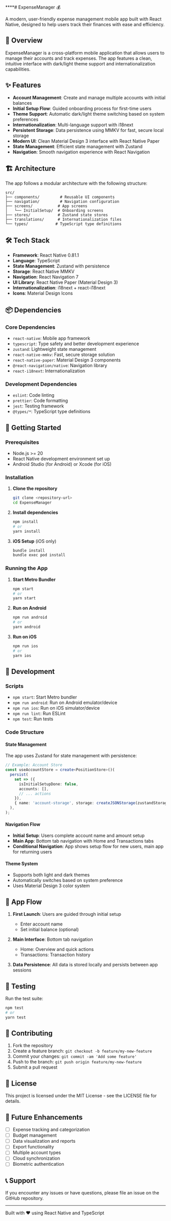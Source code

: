 \*\*\*\*# ExpenseManager 💰

A modern, user-friendly expense management mobile app built with React Native, designed to help users track their finances with ease and efficiency.

## 📱 Overview

ExpenseManager is a cross-platform mobile application that allows users to manage their accounts and track expenses. The app features a clean, intuitive interface with dark/light theme support and internationalization capabilities.

## ✨ Features

- **Account Management**: Create and manage multiple accounts with initial balances
- **Initial Setup Flow**: Guided onboarding process for first-time users
- **Theme Support**: Automatic dark/light theme switching based on system preferences
- **Internationalization**: Multi-language support with i18next
- **Persistent Storage**: Data persistence using MMKV for fast, secure local storage
- **Modern UI**: Clean Material Design 3 interface with React Native Paper
- **State Management**: Efficient state management with Zustand
- **Navigation**: Smooth navigation experience with React Navigation

## 🏗️ Architecture

The app follows a modular architecture with the following structure:

```
src/
├── components/         # Reusable UI components
├── navigation/         # Navigation configuration
├── screens/           # App screens
│   └── InitialSetup/  # Onboarding screens
├── stores/            # Zustand state stores
├── translations/      # Internationalization files
└── types/            # TypeScript type definitions
```

## 🛠️ Tech Stack

- **Framework**: React Native 0.81.1
- **Language**: TypeScript
- **State Management**: Zustand with persistence
- **Storage**: React Native MMKV
- **Navigation**: React Navigation 7
- **UI Library**: React Native Paper (Material Design 3)
- **Internationalization**: i18next + react-i18next
- **Icons**: Material Design Icons

## 📦 Dependencies

### Core Dependencies

- `react-native`: Mobile app framework
- `typescript`: Type safety and better development experience
- `zustand`: Lightweight state management
- `react-native-mmkv`: Fast, secure storage solution
- `react-native-paper`: Material Design 3 components
- `@react-navigation/native`: Navigation library
- `react-i18next`: Internationalization

### Development Dependencies

- `eslint`: Code linting
- `prettier`: Code formatting
- `jest`: Testing framework
- `@types/*`: TypeScript type definitions

## 🚀 Getting Started

### Prerequisites

- Node.js >= 20
- React Native development environment set up
- Android Studio (for Android) or Xcode (for iOS)

### Installation

1. **Clone the repository**

   ```bash
   git clone <repository-url>
   cd ExpenseManager
   ```

2. **Install dependencies**

   ```bash
   npm install
   # or
   yarn install
   ```

3. **iOS Setup** (iOS only)
   ```bash
   bundle install
   bundle exec pod install
   ```

### Running the App

1. **Start Metro Bundler**

   ```bash
   npm start
   # or
   yarn start
   ```

2. **Run on Android**

   ```bash
   npm run android
   # or
   yarn android
   ```

3. **Run on iOS**
   ```bash
   npm run ios
   # or
   yarn ios
   ```

## 🔧 Development

### Scripts

- `npm start`: Start Metro bundler
- `npm run android`: Run on Android emulator/device
- `npm run ios`: Run on iOS simulator/device
- `npm run lint`: Run ESLint
- `npm test`: Run tests

### Code Structure

#### State Management

The app uses Zustand for state management with persistence:

```typescript
// Example: Account Store
const useAccountStore = create<PositionStore>()(
  persist(
    set => ({
      isInitialSetupDone: false,
      accounts: [],
      // ... actions
    }),
    { name: 'account-storage', storage: createJSONStorage(zustandStorage) },
  ),
);
```

#### Navigation Flow

- **Initial Setup**: Users complete account name and amount setup
- **Main App**: Bottom tab navigation with Home and Transactions tabs
- **Conditional Navigation**: App shows setup flow for new users, main app for returning users

#### Theme System

- Supports both light and dark themes
- Automatically switches based on system preference
- Uses Material Design 3 color system

## 📱 App Flow

1. **First Launch**: Users are guided through initial setup
   - Enter account name
   - Set initial balance (optional)
2. **Main Interface**: Bottom tab navigation

   - Home: Overview and quick actions
   - Transactions: Transaction history

3. **Data Persistence**: All data is stored locally and persists between app sessions

## 🧪 Testing

Run the test suite:

```bash
npm test
# or
yarn test
```

## 🤝 Contributing

1. Fork the repository
2. Create a feature branch: `git checkout -b feature/my-new-feature`
3. Commit your changes: `git commit -am 'Add some feature'`
4. Push to the branch: `git push origin feature/my-new-feature`
5. Submit a pull request

## 📄 License

This project is licensed under the MIT License - see the LICENSE file for details.

## 🔮 Future Enhancements

- [ ] Expense tracking and categorization
- [ ] Budget management
- [ ] Data visualization and reports
- [ ] Export functionality
- [ ] Multiple account types
- [ ] Cloud synchronization
- [ ] Biometric authentication

## 📞 Support

If you encounter any issues or have questions, please file an issue on the GitHub repository.

---

Built with ❤️ using React Native and TypeScript
